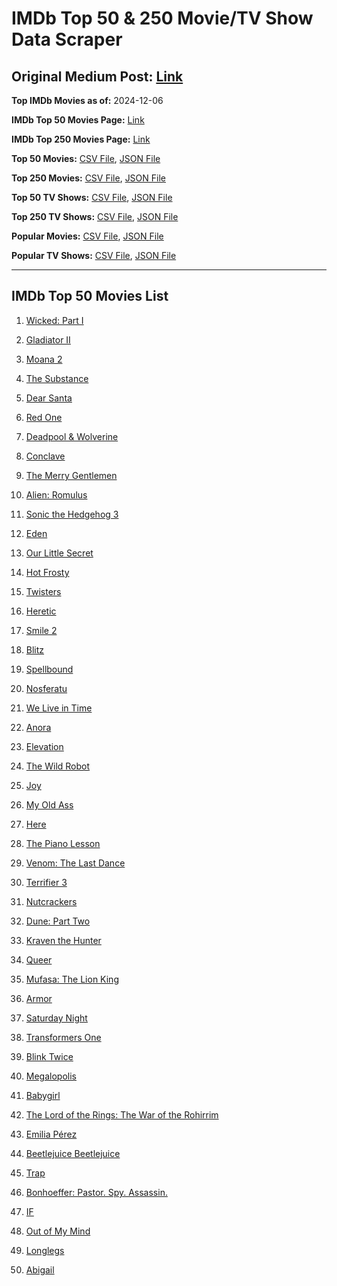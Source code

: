 # IMDb Top 50 & 250 Movie/TV Show Data Scraper

## Original Medium Post: [Link](https://medium.com/@nishantsahoo/which-movie-should-i-watch-5c83a3c0f5b1)

**Top IMDb Movies as of:** 2024-12-06

**IMDb Top 50 Movies Page:** [Link](https://www.imdb.com/search/title/?title_type=feature&release_date=2024-01-01,2024-12-31)

**IMDb Top 250 Movies Page:** [Link](https://www.imdb.com/chart/top/)

**Top 50 Movies:** [CSV File](/data/top50/movies.csv), [JSON File](/data/top50/movies.json)

**Top 250 Movies:** [CSV File](/data/top250/movies.csv), [JSON File](/data/top250/movies.json)

**Top 50 TV Shows:** [CSV File](/data/top50/shows.csv), [JSON File](/data/top50/shows.json)

**Top 250 TV Shows:** [CSV File](/data/top250/shows.csv), [JSON File](/data/top250/shows.json)

**Popular Movies:** [CSV File](/data/popular/movies.csv), [JSON File](/data/popular/movies.json)

**Popular TV Shows:** [CSV File](/data/popular/shows.csv), [JSON File](/data/popular/shows.json)

---

## IMDb Top 50 Movies List

1. [Wicked: Part I](https://www.imdb.com/title/tt1262426/)

2. [Gladiator II](https://www.imdb.com/title/tt9218128/)

3. [Moana 2](https://www.imdb.com/title/tt13622970/)

4. [The Substance](https://www.imdb.com/title/tt17526714/)

5. [Dear Santa](https://www.imdb.com/title/tt2396431/)

6. [Red One](https://www.imdb.com/title/tt14948432/)

7. [Deadpool & Wolverine](https://www.imdb.com/title/tt6263850/)

8. [Conclave](https://www.imdb.com/title/tt20215234/)

9. [The Merry Gentlemen](https://www.imdb.com/title/tt32368345/)

10. [Alien: Romulus](https://www.imdb.com/title/tt18412256/)

11. [Sonic the Hedgehog 3](https://www.imdb.com/title/tt18259086/)

12. [Eden](https://www.imdb.com/title/tt23149780/)

13. [Our Little Secret](https://www.imdb.com/title/tt31022050/)

14. [Hot Frosty](https://www.imdb.com/title/tt32359447/)

15. [Twisters](https://www.imdb.com/title/tt12584954/)

16. [Heretic](https://www.imdb.com/title/tt28015403/)

17. [Smile 2](https://www.imdb.com/title/tt29268110/)

18. [Blitz](https://www.imdb.com/title/tt15939198/)

19. [Spellbound](https://www.imdb.com/title/tt7215232/)

20. [Nosferatu](https://www.imdb.com/title/tt5040012/)

21. [We Live in Time](https://www.imdb.com/title/tt27131358/)

22. [Anora](https://www.imdb.com/title/tt28607951/)

23. [Elevation](https://www.imdb.com/title/tt23558280/)

24. [The Wild Robot](https://www.imdb.com/title/tt29623480/)

25. [Joy](https://www.imdb.com/title/tt10243672/)

26. [My Old Ass](https://www.imdb.com/title/tt18559464/)

27. [Here](https://www.imdb.com/title/tt18272208/)

28. [The Piano Lesson](https://www.imdb.com/title/tt15507512/)

29. [Venom: The Last Dance](https://www.imdb.com/title/tt16366836/)

30. [Terrifier 3](https://www.imdb.com/title/tt27911000/)

31. [Nutcrackers](https://www.imdb.com/title/tt30144381/)

32. [Dune: Part Two](https://www.imdb.com/title/tt15239678/)

33. [Kraven the Hunter](https://www.imdb.com/title/tt8790086/)

34. [Queer](https://www.imdb.com/title/tt24176060/)

35. [Mufasa: The Lion King](https://www.imdb.com/title/tt13186482/)

36. [Armor](https://www.imdb.com/title/tt29252358/)

37. [Saturday Night](https://www.imdb.com/title/tt27657135/)

38. [Transformers One](https://www.imdb.com/title/tt8864596/)

39. [Blink Twice](https://www.imdb.com/title/tt14858658/)

40. [Megalopolis](https://www.imdb.com/title/tt10128846/)

41. [Babygirl](https://www.imdb.com/title/tt30057084/)

42. [The Lord of the Rings: The War of the Rohirrim](https://www.imdb.com/title/tt14824600/)

43. [Emilia Pérez](https://www.imdb.com/title/tt20221436/)

44. [Beetlejuice Beetlejuice](https://www.imdb.com/title/tt2049403/)

45. [Trap](https://www.imdb.com/title/tt26753003/)

46. [Bonhoeffer: Pastor. Spy. Assassin.](https://www.imdb.com/title/tt26237514/)

47. [IF](https://www.imdb.com/title/tt11152168/)

48. [Out of My Mind](https://www.imdb.com/title/tt5012320/)

49. [Longlegs](https://www.imdb.com/title/tt23468450/)

50. [Abigail](https://www.imdb.com/title/tt27489557/)
